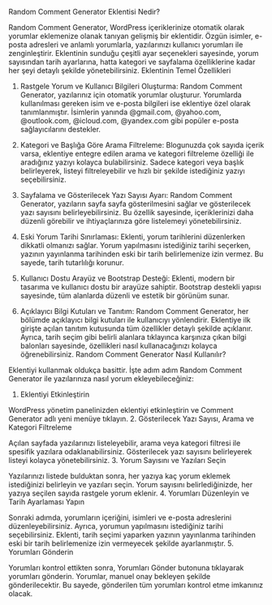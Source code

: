 Random Comment Generator Eklentisi Nedir?

Random Comment Generator, WordPress içeriklerinize otomatik olarak yorumlar eklemenize olanak tanıyan gelişmiş bir eklentidir. Özgün isimler, e-posta adresleri ve anlamlı yorumlarla, yazılarınızı kullanıcı yorumları ile zenginleştirir. Eklentinin sunduğu çeşitli ayar seçenekleri sayesinde, yorum sayısından tarih ayarlarına, hatta kategori ve sayfalama özelliklerine kadar her şeyi detaylı şekilde yönetebilirsiniz.
Eklentinin Temel Özellikleri

1. Rastgele Yorum ve Kullanıcı Bilgileri Oluşturma:
Random Comment Generator, yazılarınız için otomatik yorumlar oluşturur. Yorumlarda kullanılması gereken isim ve e-posta bilgileri ise eklentiye özel olarak tanımlanmıştır. İsimlerin yanında @gmail.com, @yahoo.com, @outlook.com, @icloud.com, @yandex.com gibi popüler e-posta sağlayıcılarını destekler.

2. Kategori ve Başlığa Göre Arama Filtreleme:
Blogunuzda çok sayıda içerik varsa, eklentiye entegre edilen arama ve kategori filtreleme özelliği ile aradığınız yazıyı kolayca bulabilirsiniz. Sadece kategori veya başlık belirleyerek, listeyi filtreleyebilir ve hızlı bir şekilde istediğiniz yazıyı seçebilirsiniz.

3. Sayfalama ve Gösterilecek Yazı Sayısı Ayarı:
Random Comment Generator, yazıların sayfa sayfa gösterilmesini sağlar ve gösterilecek yazı sayısını belirleyebilirsiniz. Bu özellik sayesinde, içeriklerinizi daha düzenli görebilir ve ihtiyaçlarınıza göre listelemeyi yönetebilirsiniz.

4. Eski Yorum Tarihi Sınırlaması:
Eklenti, yorum tarihlerini düzenlerken dikkatli olmanızı sağlar. Yorum yapılmasını istediğiniz tarihi seçerken, yazının yayınlanma tarihinden eski bir tarih belirlemenize izin vermez. Bu sayede, tarih tutarlılığı korunur.

5. Kullanıcı Dostu Arayüz ve Bootstrap Desteği:
Eklenti, modern bir tasarıma ve kullanıcı dostu bir arayüze sahiptir. Bootstrap destekli yapısı sayesinde, tüm alanlarda düzenli ve estetik bir görünüm sunar.

6. Açıklayıcı Bilgi Kutuları ve Tanıtım:
Random Comment Generator, her bölümde açıklayıcı bilgi kutuları ile kullanıcıyı yönlendirir. Eklentiye ilk girişte açılan tanıtım kutusunda tüm özellikler detaylı şekilde açıklanır. Ayrıca, tarih seçim gibi belirli alanlara tıklayınca karşınıza çıkan bilgi balonları sayesinde, özellikleri nasıl kullanacağınızı kolayca öğrenebilirsiniz.
Random Comment Generator Nasıl Kullanılır?

Eklentiyi kullanmak oldukça basittir. İşte adım adım Random Comment Generator ile yazılarınıza nasıl yorum ekleyebileceğiniz:
1. Eklentiyi Etkinleştirin

WordPress yönetim panelinizden eklentiyi etkinleştirin ve Comment Generator adlı yeni menüye tıklayın.
2. Gösterilecek Yazı Sayısı, Arama ve Kategori Filtreleme

Açılan sayfada yazılarınızı listeleyebilir, arama veya kategori filtresi ile spesifik yazılara odaklanabilirsiniz. Gösterilecek yazı sayısını belirleyerek listeyi kolayca yönetebilirsiniz.
3. Yorum Sayısını ve Yazıları Seçin

Yazılarınızı listede bulduktan sonra, her yazıya kaç yorum eklemek istediğinizi belirleyin ve yazıları seçin. Yorum sayısını belirlediğinizde, her yazıya seçilen sayıda rastgele yorum eklenir.
4. Yorumları Düzenleyin ve Tarih Ayarlaması Yapın

Sonraki adımda, yorumların içeriğini, isimleri ve e-posta adreslerini düzenleyebilirsiniz. Ayrıca, yorumun yapılmasını istediğiniz tarihi seçebilirsiniz. Eklenti, tarih seçimi yaparken yazının yayınlanma tarihinden eski bir tarih belirlemenize izin vermeyecek şekilde ayarlanmıştır.
5. Yorumları Gönderin

Yorumları kontrol ettikten sonra, Yorumları Gönder butonuna tıklayarak yorumları gönderin. Yorumlar, manuel onay bekleyen şekilde gönderilecektir. Bu sayede, gönderilen tüm yorumları kontrol etme imkanınız olacak.
